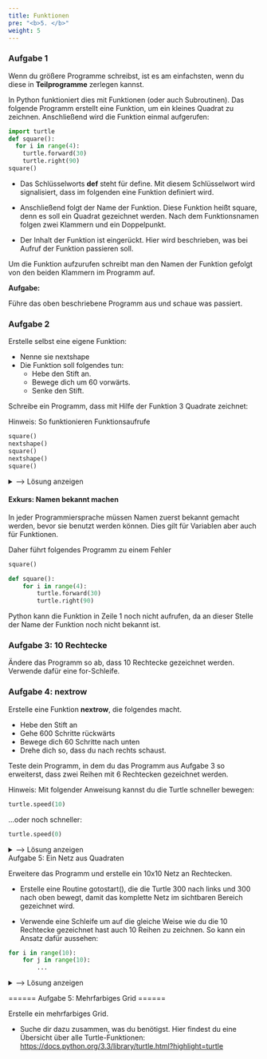 ```yaml
---
title: Funktionen 
pre: "<b>5. </b>"
weight: 5
---
```


### Aufgabe 1 

Wenn du größere Programme schreibst, ist es am einfachsten, wenn du diese in **Teilprogramme** zerlegen kannst.

In Python funktioniert dies mit Funktionen (oder auch Subroutinen). Das folgende Programm erstellt eine Funktion, um ein kleines Quadrat zu zeichnen. Anschließend wird die Funktion einmal aufgerufen:

```python
import turtle
def square():
  for i in range(4):
    turtle.forward(30)
    turtle.right(90)
square()
```

  * Das Schlüsselworts **def** steht für define. Mit diesem Schlüsselwort wird signalisiert, dass im folgenden eine Funktion definiert wird.
  
  * Anschließend folgt der Name der Funktion. Diese Funktion heißt square, denn es soll ein Quadrat gezeichnet werden. Nach dem Funktionsnamen folgen zwei Klammern und ein Doppelpunkt.

  * Der Inhalt der Funktion ist eingerückt. Hier wird beschrieben, was bei Aufruf der Funktion passieren soll.

Um die Funktion aufzurufen schreibt man den Namen der Funktion gefolgt von den beiden Klammern im Programm auf.

**Aufgabe:**

Führe das oben beschriebene Programm aus und schaue was passiert.

### Aufgabe 2

Erstelle selbst eine eigene Funktion:

  * Nenne sie nextshape
  * Die Funktion soll folgendes tun:
    * Hebe den Stift an.
    * Bewege dich um 60 vorwärts.
    * Senke den Stift.

Schreibe ein Programm, dass mit Hilfe der Funktion 3 Quadrate zeichnet:

Hinweis: So funktionieren Funktionsaufrufe

```python
square()
nextshape()
square()
nextshape()
square()
```

<details>
<summary>--> Lösung anzeigen</summary>

```python
import turtle

def square():
    for i in range(4):
        turtle.forward(30)
        turtle.right(90)

def nextshape():
    turtle.penup()
    turtle.forward(60)
    turtle.pendown()
    
square()
nextshape()
square()
nextshape()
square()
```
</details>

#### Exkurs: Namen bekannt machen

In jeder Programmiersprache müssen Namen zuerst bekannt gemacht werden, bevor sie benutzt werden können. Dies gilt für Variablen aber auch für Funktionen.

Daher führt folgendes Programm zu einem Fehler
```python
square()

def square():
    for i in range(4):
        turtle.forward(30)
        turtle.right(90)
```

Python kann die Funktion in Zeile 1 noch nicht aufrufen, da an dieser Stelle der Name der Funktion noch nicht bekannt ist.

### Aufgabe 3: 10 Rechtecke
Ändere das Programm so ab, dass 10 Rechtecke gezeichnet werden. Verwende dafür eine for-Schleife.

### Aufgabe 4: nextrow

Erstelle eine Funktion **nextrow**, die folgendes macht.

  * Hebe den Stift an
  * Gehe 600 Schritte rückwärts
  * Bewege dich 60 Schritte nach unten
  * Drehe dich so, dass du nach rechts schaust.

Teste dein Programm, in dem du das Programm aus Aufgabe 3 so erweiterst, dass zwei Reihen mit 6 Rechtecken gezeichnet werden.

Hinweis: Mit folgender Anweisung kannst du die Turtle schneller bewegen:

```python
turtle.speed(10)
```

...oder noch schneller:

```python
turtle.speed(0)
```

<details>
<summary>--> Lösung anzeigen</summary>

```python
import turtle

def square():
    for i in range(4):
        turtle.forward(30)
        turtle.right(90)

def nextshape():
    turtle.penup()
    turtle.forward(60)
    turtle.pendown()

def nextrow():
    turtle.penup()
    turtle.backward(600)
    turtle.right(90)
    turtle.forward(60)
    turtle.left(90)
    turtle.pendown()

turtle.speed(10)

for i in range(10):
    square()
    nextshape()
nextrow()
for i in range(10):
    square()
    nextshape()
```
</details

### Aufgabe 5: Ein Netz aus Quadraten

Erweitere das Programm und erstelle ein 10x10 Netz an Rechtecken.

  * Erstelle eine Routine gotostart(), die die Turtle 300 nach links und 300 nach oben bewegt, damit das komplette Netz im sichtbaren Bereich gezeichnet wird.
  
  * Verwende eine Schleife um auf die gleiche Weise wie du die 10 Rechtecke gezeichnet hast auch 10 Reihen zu zeichnen. So kann ein Ansatz dafür aussehen:
  
```python
for i in range(10):
    for j in range(10):
        ...
```

<details>
<summary>--> Lösung anzeigen</summary>

```python
for i in range(10):
    for j in range(10):
        square()
        nextshape()
    nextrow()
```
</details>

====== Aufgabe 5: Mehrfarbiges Grid ======

Erstelle ein mehrfarbiges Grid. 

  * Suche dir dazu zusammen, was du benötigst. Hier findest du eine Übersicht über alle Turtle-Funktionen: https://docs.python.org/3.3/library/turtle.html?highlight=turtle